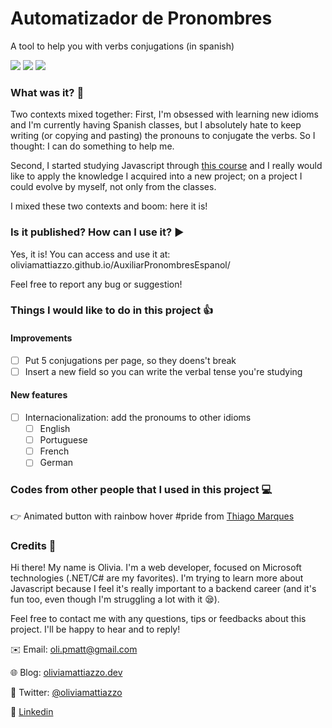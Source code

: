 # Automatizador de Pronombres
A tool to help you with verbs conjugations (in spanish)

<img src="https://img.shields.io/github/tag/oliviamattiazzo/AuxiliarPronombresEspanol.svg?style=plastic&label=version">
<img src="https://img.shields.io/github/languages/top/oliviamattiazzo/AuxiliarPronombresEspanol.svg?style=plastic">
<img src="https://img.shields.io/github/last-commit/oliviamattiazzo/AuxiliarPronombresEspanol.svg?style=plastic">


### What was it? :thought_balloon:
Two contexts mixed together: First, I'm obsessed with learning new idioms and I'm currently having Spanish classes, but I absolutely hate to keep writing (or copying and pasting) the pronouns to conjugate the verbs.
So I thought: I can do something to help me.

Second, I started studying Javascript through [this course](https://cursos.alura.com.br/course/javascript-es6-orientacao-a-objetos-parte-1) and I really would like to apply the knowledge I acquired into a new project; on a project I could evolve by myself, not only from the classes.

I mixed these two contexts and boom: here it is!

### Is it published? How can I use it? :arrow_forward:
Yes, it is! You can access and use it at: oliviamattiazzo.github.io/AuxiliarPronombresEspanol/

Feel free to report any bug or suggestion!


### Things I would like to do in this project :+1:
#### Improvements
- [ ] Put 5 conjugations per page, so they doens't break
- [ ] Insert a new field so you can write the verbal tense you're studying

#### New features
- [ ] Internacionalization: add the pronoums to other idioms
    - [ ] English
    - [ ] Portuguese
    - [ ] French
    - [ ] German

### Codes from other people that I used in this project :computer:
:point_right: Animated button with rainbow hover #pride from [Thiago Marques](https://codepen.io/althi/pen/eKdmaa)

### Credits :raising_hand:
Hi there! My name is Olivia. I'm a web developer, focused on Microsoft technologies (.NET/C# are my favorites). I'm trying to learn more about Javascript because I feel it's really important to a backend career (and it's fun too, even though I'm struggling a lot with it :sleepy:).

Feel free to contact me with any questions, tips or feedbacks about this project. I'll be happy to hear and to reply!

:envelope: Email: oli.pmatt@gmail.com

:globe_with_meridians: Blog: [oliviamattiazzo.dev](http://oliviamattiazzo.dev/)

:hatched_chick: Twitter: [@oliviamattiazzo](https://twitter.com/oliviamattiazzo)

:iphone: [Linkedin](https://www.linkedin.com/in/olivia-pachele-mattiazzo-433a8711b/)